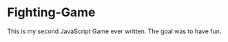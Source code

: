 Fighting-Game
=============

This is my second JavaScript Game ever written.  The goal was to have fun.
